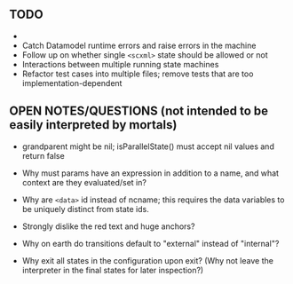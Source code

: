 ## TODO

* <invoke>
* Catch Datamodel runtime errors and raise errors in the machine
* Follow up on whether single `<scxml>` state should be allowed or not
* Interactions between multiple running state machines
* Refactor test cases into multiple files; remove tests that are too implementation-dependent

## OPEN NOTES/QUESTIONS (not intended to be easily interpreted by mortals)

* grandparent might be nil; isParallelState() must accept nil values and return false

* Why must params have an expression in addition to a name, and what context are they evaluated/set in?

* Why are `<data>` id instead of ncname; this requires the data variables to be uniquely distinct from state ids.

* Strongly dislike the red text and huge anchors?

* Why on earth do transitions default to "external" instead of "internal"?

* Why exit all states in the configuration upon exit? (Why not leave the interpreter in the final states for later inspection?)